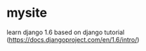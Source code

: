 mysite
======

learn django 1.6 based on django tutorial (https://docs.djangoproject.com/en/1.6/intro/)
